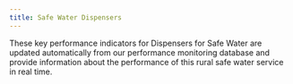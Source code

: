 ```yaml
---
title: Safe Water Dispensers
---
```

These key performance indicators for Dispensers for Safe Water are updated automatically from our performance monitoring database and provide information about the performance of this rural safe water service in real time. 